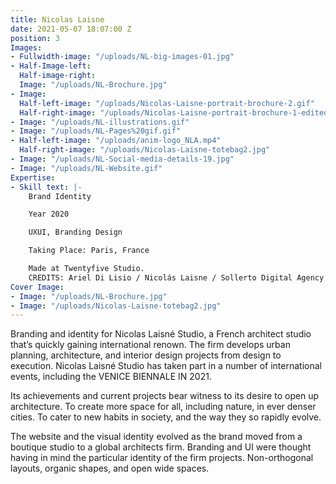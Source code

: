 ```yaml
---
title: Nicolas Laisne
date: 2021-05-07 18:07:00 Z
position: 3
Images:
- Fullwidth-image: "/uploads/NL-big-images-01.jpg"
- Half-Image-left: 
  Half-image-right: 
  Image: "/uploads/NL-Brochure.jpg"
- Image: 
  Half-left-image: "/uploads/Nicolas-Laisne-portrait-brochure-2.gif"
  Half-right-image: "/uploads/Nicolas-Laisne-portrait-brochure-1-edited.gif"
- Image: "/uploads/NL-illustrations.gif"
- Image: "/uploads/NL-Pages%20gif.gif"
- Half-left-image: "/uploads/anim-logo_NLA.mp4"
  Half-right-image: "/uploads/Nicolas-Laisne-totebag2.jpg"
- Image: "/uploads/NL-Social-media-details-19.jpg"
- Image: "/uploads/NL-Website.gif"
Expertise:
- Skill text: |-
    Brand Identity

    Year 2020

    UXUI, Branding Design

    Taking Place: Paris, France

    Made at Twentyfive Studio.
    CREDITS: Ariel Di Lisio / Nicolás Laisne / Sollerto Digital Agency
Cover Image:
- Image: "/uploads/NL-Brochure.jpg"
- Image: "/uploads/Nicolas-Laisne-totebag2.jpg"
---
```


Branding and identity for Nicolas Laisné Studio, a French architect studio that’s quickly gaining international renown. The firm develops urban planning, architecture, and interior design projects from design to execution. Nicolas Laisné Studio has taken part in a number of international events, including the VENICE BIENNALE IN 2021.

Its achievements and current projects bear witness to its desire to open up architecture. To create more space for all, including nature, in ever denser cities. To cater to new habits in society, and the way they so rapidly evolve.

The website and the visual identity evolved as the brand moved from a boutique studio to a global architects firm. Branding and UI were thought having in mind the particular identity of the firm projects. Non-orthogonal layouts, organic shapes, and open wide spaces.